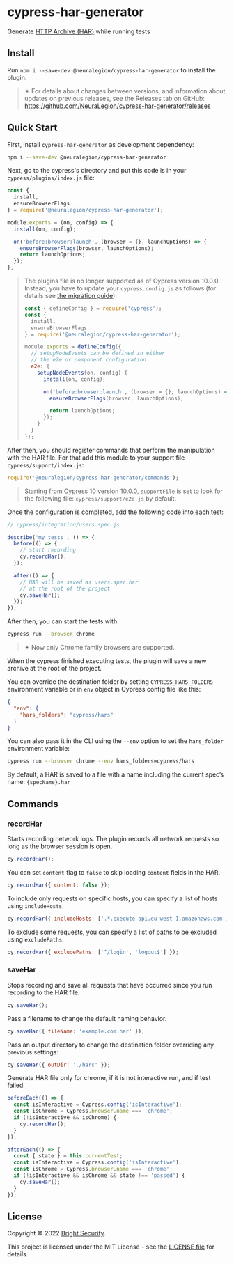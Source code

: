 # cypress-har-generator

Generate [HTTP Archive (HAR)](http://www.softwareishard.com/blog/har-12-spec/) while running tests

## Install

Run `npm i --save-dev @neuralegion/cypress-har-generator` to install the plugin.

> ✴ For details about changes between versions, and information about updates on previous releases, see the Releases tab on GitHub: https://github.com/NeuraLegion/cypress-har-generator/releases

## Quick Start

First, install `cypress-har-generator` as development dependency:

```bash
npm i --save-dev @neuralegion/cypress-har-generator
```

Next, go to the cypress's directory and put this code is in your `cypress/plugins/index.js` file:

```js
const {
  install,
  ensureBrowserFlags
} = require('@neuralegion/cypress-har-generator');

module.exports = (on, config) => {
  install(on, config);

  on('before:browser:launch', (browser = {}, launchOptions) => {
    ensureBrowserFlags(browser, launchOptions);
    return launchOptions;
  });
};
```

> The plugins file is no longer supported as of Cypress version 10.0.0. Instead, you have to update your `cypress.config.js` as follows (for details see [the migration guide](https://docs.cypress.io/guides/references/migration-guide#Plugins-File-Removed)):
>
> ```js
> const { defineConfig } = require('cypress');
> const {
>   install,
>   ensureBrowserFlags
> } = require('@neuralegion/cypress-har-generator');
>
> module.exports = defineConfig({
>   // setupNodeEvents can be defined in either
>   // the e2e or component configuration
>   e2e: {
>     setupNodeEvents(on, config) {
>       install(on, config);
>
>       on('before:browser:launch', (browser = {}, launchOptions) => {
>         ensureBrowserFlags(browser, launchOptions);
>
>         return launchOptions;
>       });
>     }
>   }
> });
> ```

After then, you should register commands that perform the manipulation with the HAR file.
For that add this module to your support file `cypress/support/index.js`:

```js
require('@neuralegion/cypress-har-generator/commands');
```

> Starting from Cypress 10 version 10.0.0, `supportFile` is set to look for the following file: `cypress/support/e2e.js` by default.

Once the configuration is completed, add the following code into each test:

```js
// cypress/integration/users.spec.js

describe('my tests', () => {
  before(() => {
    // start recording
    cy.recordHar();
  });

  after(() => {
    // HAR will be saved as users.spec.har
    // at the root of the project
    cy.saveHar();
  });
});
```

After then, you can start the tests with:

```bash
cypress run --browser chrome
```

> ✴ Now only Chrome family browsers are supported.

When the cypress finished executing tests, the plugin will save a new archive at the root of the project.

You can override the destination folder by setting `CYPRESS_HARS_FOLDERS` environment variable or in `env` object in Cypress config file like this:

```json
{
  "env": {
    "hars_folders": "cypress/hars"
  }
}
```

You can also pass it in the CLI using the `--env` option to set the `hars_folder` environment variable:

```bash
cypress run --browser chrome --env hars_folders=cypress/hars
```

By default, a HAR is saved to a file with a name including the current spec’s name: `{specName}.har`

## Commands

### recordHar

Starts recording network logs. The plugin records all network requests so long as the browser session is open.

```js
cy.recordHar();
```

You can set `content` flag to `false` to skip loading `content` fields in the HAR.

```js
cy.recordHar({ content: false });
```

To include only requests on specific hosts, you can specify a list of hosts using `includeHosts`.

```js
cy.recordHar({ includeHosts: ['.*.execute-api.eu-west-1.amazonaws.com'] });
```

To exclude some requests, you can specify a list of paths to be excluded using `excludePaths`.

```js
cy.recordHar({ excludePaths: ['^/login', 'logout$'] });
```

### saveHar

Stops recording and save all requests that have occurred since you run recording to the HAR file.

```js
cy.saveHar();
```

Pass a filename to change the default naming behavior.

```js
cy.saveHar({ fileName: 'example.com.har' });
```

Pass an output directory to change the destination folder overriding any previous settings:

```js
cy.saveHar({ outDir: './hars' });
```

Generate HAR file only for chrome, if it is not interactive run, and if test failed.

```js
beforeEach(() => {
  const isInteractive = Cypress.config('isInteractive');
  const isChrome = Cypress.browser.name === 'chrome';
  if (!isInteractive && isChrome) {
    cy.recordHar();
  }
});

afterEach(() => {
  const { state } = this.currentTest;
  const isInteractive = Cypress.config('isInteractive');
  const isChrome = Cypress.browser.name === 'chrome';
  if (!isInteractive && isChrome && state !== 'passed') {
    cy.saveHar();
  }
});
```

## License

Copyright © 2022 [Bright Security](https://brightsec.com/).

This project is licensed under the MIT License - see the [LICENSE file](LICENSE) for details.
